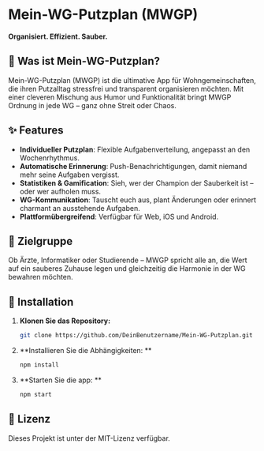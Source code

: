 # Mein-WG-Putzplan (MWGP)  
**Organisiert. Effizient. Sauber.**  

## 🧹 Was ist Mein-WG-Putzplan?  
Mein-WG-Putzplan (MWGP) ist die ultimative App für Wohngemeinschaften, die ihren Putzalltag stressfrei und transparent organisieren möchten. Mit einer cleveren Mischung aus Humor und Funktionalität bringt MWGP Ordnung in jede WG – ganz ohne Streit oder Chaos.  

## ✨ Features  
- **Individueller Putzplan**: Flexible Aufgabenverteilung, angepasst an den Wochenrhythmus.  
- **Automatische Erinnerung**: Push-Benachrichtigungen, damit niemand mehr seine Aufgaben vergisst.  
- **Statistiken & Gamification**: Sieh, wer der Champion der Sauberkeit ist – oder wer aufholen muss.  
- **WG-Kommunikation**: Tauscht euch aus, plant Änderungen oder erinnert charmant an ausstehende Aufgaben.  
- **Plattformübergreifend**: Verfügbar für Web, iOS und Android.  

## 🎯 Zielgruppe  
Ob Ärzte, Informatiker oder Studierende – MWGP spricht alle an, die Wert auf ein sauberes Zuhause legen und gleichzeitig die Harmonie in der WG bewahren möchten.  

## 🚀 Installation  
1. **Klonen Sie das Repository:**  
   ```bash  
   git clone https://github.com/DeinBenutzername/Mein-WG-Putzplan.git  
2. **Installieren Sie die Abhängigkeiten: **
   ```bash
   npm install  
3. **Starten Sie die app: **
   ```bash
   npm start  

## 📜 Lizenz
Dieses Projekt ist unter der MIT-Lizenz verfügbar.
